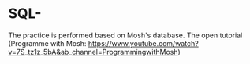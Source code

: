 # SQL-
The practice is performed based on Mosh's database. The open tutorial (Programme with Mosh: https://www.youtube.com/watch?v=7S_tz1z_5bA&ab_channel=ProgrammingwithMosh)

